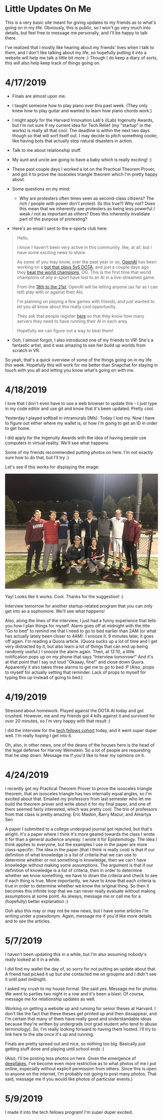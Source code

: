 # Little Updates On Me

This is a very basic site meant for giving updates to my friends as to what's going on in my life.
Obviously, this is public, so I won't go very much into details, but feel free to message me personally, and I'll be happy to talk there.

I've realized that I mostly like hearing about my friends' lives when I talk to them, and I don't like talking about my life, so hopefully putting it into a website will help me talk a little bit more :)
Though I do keep a diary of sorts, this will also help keep track of things going on.

# 4/17/2019
- Finals are almost upon me.
- I taught someone how to play piano over this past week. (They only knew how to play guitar and wanted to learn how piano chords work.)
- I might apply for the Harvard Innovation Lab's (iLab) Ingenuity Awards, but I'm not sure if my current idea for Tech Relief (my "startup" in the works) is really all that cool. The deadline is within the next two days though so that will sort itself out. I may decide to pitch something cooler, like having bots that actually stop natural disasters in action.
- Talk to me about relationship stuff.
- My aunt and uncle are going to have a baby which is really exciting! :)
- These past couple days I worked a lot on the Practical Theorem Prover, and got it to prove the isosceles triangle theorem which I'm pretty happy about.
- Some questions on my mind:
    - Why are protesters often times seen as second-class citizens? The rich / people with power don't protest. (Is this true?) Why not? Does this mean that we inherently see protesters as being less powerful / weak / not as important as others? Does this inherently invalidate part of the purpose of protesting?

- Here's an email I sent to the e-sports club here:
> Hello,
> 
> I know I haven't been very active in this community, like, at all, but I have some exciting news to share.
> 
> As some of you may know, over the past year or so, [OpenAI](https://openai.com/) has been working on a [bot that plays 5v5 DOTA](https://openai.com/five/), and just a couple days ago they [beat the world champions](https://www.theverge.com/2019/4/13/18309459/openai-five-dota-2-finals-ai-bot-competition-og-e-sports-the-international-champion), OG. This is the first time that world champions of any e-sport have lost to an AI in a live-streamed game.
> 
> From the [18th to the 21st](https://openai.com/blog/how-to-train-your-openai-five/), OpenAI will be letting anyone (as far as I can tell) play with or against their AIs.
> 
> I'm planning on playing a few games with friends, and just wanted to let you all know about this really cool opportunity.
> 
> They ask that people register [here](https://arena.openai.com/#/register) so that they know how many servers they need to have running their AI in each area.
> 
> Hopefully we can figure out a way to beat them!

- Ooh, I almost forgot, I also introduced one of my friends to VR! She's a fantastic artist, and it was amazing to see her build up worlds from scratch in VR.

So yeah, that's a quick overview of some of the things going on in my life this week.
Hopefully this will work for me better than Snapchat for staying in touch with you all and letting you know what's going on with me.

# 4/18/2019
I love that I don't even have to use a web browser to update this - I just type in my code editor and use git and know that it's been updated. Pretty cool.

Yesterday I played softball in intramurals (IMs). Today I lost my. Now I have to figure out either where my wallet is, or how I'm going to get an ID in order to get home.

I did apply for the Ingenuity Awards with the idea of having people use computers in virtual reality. We'll see what happens.

Some of my friends recommended putting photos on here. I'm not exactly sure how to do that, but I'll try :)

Let's see if this works for displaying the image:

![an image of me with the people I played Softball with](Softball.jpg)

Yay! Looks like it works. Cool. Thanks for the suggestion! :)

Interview tomorrow for another startup-related program that you can only get into as a sophomore. We'll see what happens!

Also, along the lines of the interview, I just had a funny experience that tells you how I plan things for myself. Alarm goes off at midnight with the title "Go to bed" to remind me that I need to go to bed earlier than 2AM (or what has actually lately been closer to 4AM). I snooze it. 9 minutes later, it goes off again. I'm reading a Quora article. (Quora sucks up a lot of time and I get very distracted by it, but also learn a lot of things that can end up being randomly useful.) I snooze the alarm again. Then, at 12:10, a little notification pops up on my phone that says "Interview tomorrow!" And it's at that point that I say out loud "Okaaay, fine!" and close down Quora. Apparently it also takes three alarms to get me to go to bed :P (Also, props to myself for actually setting that reminder. Lack of props to myself for typing this up instead of going to bed.)

# 4/19/2019
Stressed about homework. Played against the DOTA AI today and got crushed. However, me and my friends got 4 kills against it and survived for over 20 minutes, so I'm very happy with that result :)

I did the interview for the [tech fellows cohort](https://www.hbs.edu/mba/seas/Pages/default.aspx) today, and it went super duper well. I'm really hoping I get into it.

Oh, also, in other news, one of the deans of the houses here is the head of the legal defense for Harvey Weinstein. So a lot of people are requesting that he step down. Message me if you'd like to hear my opinions on it.

# 4/24/2019
I recently got my Practical Theorem Prover to prove the isosceles triangle theorem, that an isosceles triangle has two internally equal angles, so I'm excited about that. Emailed my professors from last semester who let me build the theorem prover and write about it for my final paper, and one of them seemed fairly interested, which was pretty cool. The trio of professors from that class is pretty amazing: Eric Maskin, Barry Mazur, and Amartya Sen

A paper I submitted to a college undergrad journal got rejected, but that's alright. It's a paper where I think it's more geared towards the class I wrote it for than a general audience anyway. I wrote it for Epistemology. The idea I think applies to everyone, but the examples I use in the paper are more class-specific. The idea in the paper (that I think is really cool) is that if our definition of what knowledge is a list of criteria that we can use to determine whether or not something is knowledge, then we can't have knowledge without making some assumptions. The argument is that if our definition of knowledge is a list of criteria, then in order to determine whether we know something, we have to down the criteria and check to see if each thing is true. More importantly, we have to *know* that each criteria is true in order to determine whether we know the original thing. So then it becomes this infinite loop that we can never really evaluate without making assumptions at some point. As always, message me or call me for a (hopefully) better explanation :)

Ooh also this may or may not be new news, but I have some articles I'm writing under a pseudonym. Again, message me if you'd like more details and to see the articles.

# 5/7/2019

I haven't been updating this in a while, but I'm also assuming nobody's really looked at it in a while.

I did find my wallet the day of, so sorry for not putting an update about that. A friend had picked it up but she contacted me on groupme and I didn't see it until past midnight.

I asked my crush to my house formal. She said yes. Message me for photos. We went to parties two night in a row and it's been a blast. Of course, message me for relationship updates as well.

Working on getting a website up and running for senior theses at Harvard. I don't like the fact that these theses get printed up and then dissappear, and I'm certain that many of them have really good and understandable ideas because they're written by undergrads (not grad student who tend to abuse terminology). So, I'm really looking forward to having them hosted. I'll try to link here to the site once it's up and running.

Finals are pretty spread out and nice, so nothing too big. Basically just getting stuff done and playing until school ends :)

(Also, I'll be posting less photos on here. Given the emergence of [deepfakes](thispersondoesnotexist.com), I've become even more restrictive as to what photos of me I put online, especially without explicit permission from others. Since this is open to anyone on the internet, I'm probably not going to post many photos. That said, message me if you would like photos of particular events.)

# 5/9/2019

I made it into the tech fellows program! I'm super duper excited.
